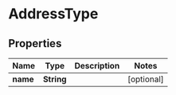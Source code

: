

# AddressType


## Properties

| Name | Type | Description | Notes |
|------------ | ------------- | ------------- | -------------|
|**name** | **String** |  |  [optional] |



